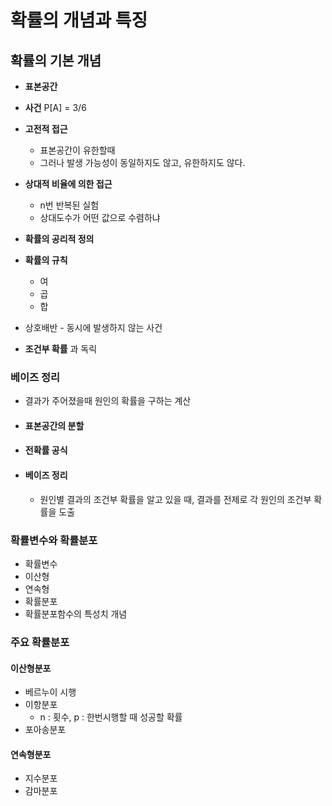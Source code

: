 # 확률의 개념과 특징

## 확률의 기본 개념

- **표본공간**

- **사건** P[A] = 3/6
- **고전적 접근**
  - 표본공간이 유한할때
  - 그러나 발생 가능성이 동일하지도 않고, 유한하지도 않다.
- **상대적 비율에 의한 접근**
  - n번 반복된 실험
  - 상대도수가 어떤 값으로 수렴하냐
- **확률의 공리적 정의**
- **확률의 규칙**
  - 여
  - 곱
  - 합

- 상호배반 - 동시에 발생하지 않는 사건
- **조건부 확률** 과 독릭

### 베이즈 정리

- 결과가 주어졌을때 원인의 확률을 구하는 계산

- #### 표본공간의 분할

- #### 전확률 공식

- #### 베이즈 정리 

  - 원인별 결과의 조건부 확률을 알고 있을 때, 결과를 전제로 각 원인의 조건부 확률을 도출



### 확률변수와 확률분포

- 확률변수
- 이산형
- 연속형
- 확률분포
- 확률분포함수의 특성치 개념



### 주요 확률분포

#### 이산형분포

- 베르누이 시행
- 이항분포
  - n : 횟수, p : 한번시행할 때 성공할 확률
- 포아송분포

#### 연속형분포

- 지수분포
- 감마분포